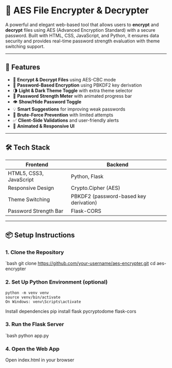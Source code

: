 # 🔐 AES File Encrypter & Decrypter
A powerful and elegant web-based tool that allows users to **encrypt** and **decrypt** files using AES (Advanced Encryption Standard) with a secure password. Built with HTML, CSS, JavaScript, and Python, it ensures data security and provides real-time password strength evaluation with theme switching support.

---

## 🚀 Features
- 📂 **Encrypt & Decrypt Files** using AES-CBC mode
- 🔐 **Password-Based Encryption** using PBKDF2 key derivation
- 🌗 **Light & Dark Theme Toggle** with extra theme selector
- 🔎 **Password Strength Meter** with animated progress bar
- 👁️ **Show/Hide Password Toggle**
- 💡 **Smart Suggestions** for improving weak passwords
- 🚫 **Brute-Force Prevention** with limited attempts
- ✅ **Client-Side Validations** and user-friendly alerts
- 🎨 **Animated & Responsive UI**

---

## 🛠️ Tech Stack

| Frontend | Backend |
|----------|---------|
| HTML5, CSS3, JavaScript | Python, Flask |
| Responsive Design | Crypto.Cipher (AES) |
| Theme Switching | PBKDF2 (password-based key derivation) |
| Password Strength Bar | Flask-CORS |

---

## 📦 Setup Instructions

### 1. Clone the Repository
`bash
   git clone https://github.com/your-username/aes-encrypter.git
   cd aes-encrypter

### 2. Set Up Python Environment (optional)
    python -m venv venv
    source venv/bin/activate
    On Windows: venv\Scripts\activate
 Install dependencies
   pip install flask pycryptodome flask-cors

### 3. Run the Flask Server
`bash
   python app.py

### 4. Open the Web App
Open index.html in your browser

